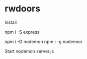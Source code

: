 # rwdoors

Install 


npm i -S express

npm i -D nodemon
npm i -g nodemon


Start
nodemon server.js
